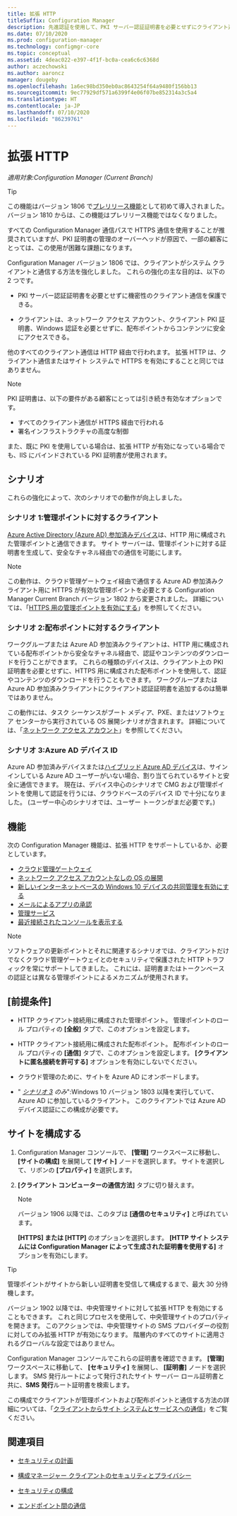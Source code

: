 ```yaml
---
title: 拡張 HTTP
titleSuffix: Configuration Manager
description: 先進認証を使用して、PKI サーバー認証証明書を必要とせずにクライアント通信をセキュリティ保護します。
ms.date: 07/10/2020
ms.prod: configuration-manager
ms.technology: configmgr-core
ms.topic: conceptual
ms.assetid: 4deac022-e397-4f1f-bc0a-cea6c6c6368d
author: aczechowski
ms.author: aaroncz
manager: dougeby
ms.openlocfilehash: 1a6ec98bd350eb0ac8643254f64a9480f156bb13
ms.sourcegitcommit: 9ec77929df571a6399f4e06f07be852314a3c5a4
ms.translationtype: HT
ms.contentlocale: ja-JP
ms.lasthandoff: 07/10/2020
ms.locfileid: "86239761"
---
```

# <a name="enhanced-http"></a>拡張 HTTP

*適用対象:Configuration Manager (Current Branch)*

<!--1356889,1358460-->

> [!Tip]  
> この機能はバージョン 1806 で[プレリリース機能](../../servers/manage/pre-release-features.md)として初めて導入されました。 バージョン 1810 からは、この機能はプレリリース機能ではなくなりました。  

すべての Configuration Manager 通信パスで HTTPS 通信を使用することが推奨されていますが、PKI 証明書の管理のオーバーヘッドが原因で、一部の顧客にとっては、この使用が困難な課題になります。

Configuration Manager バージョン 1806 では、クライアントがシステム クライアントと通信する方法を強化しました。 これらの強化の主な目的は、以下の 2 つです。  

- PKI サーバー認証証明書を必要とせずに機密性のクライアント通信を保護できる。  

- クライアントは、ネットワーク アクセス アカウント、クライアント PKI 証明書、Windows 認証を必要とせずに、配布ポイントからコンテンツに安全にアクセスできる。  

他のすべてのクライアント通信は HTTP 経由で行われます。 拡張 HTTP は、クライアント通信またはサイト システムで HTTPS を有効にすることと同じではありません。<!-- SCCMDocs issue #1212 -->

> [!Note]  
> PKI 証明書は、以下の要件がある顧客にとっては引き続き有効なオプションです。  
>
> - すべてのクライアント通信が HTTPS 経由で行われる  
> - 署名インフラストラクチャの高度な制御
>
> また、既に PKI を使用している場合は、拡張 HTTP が有効になっている場合でも、IIS にバインドされている PKI 証明書が使用されます。



## <a name="scenarios"></a><a name="bkmk_scenario"></a> シナリオ

これらの強化によって、次のシナリオでの動作が向上しました。  

### <a name="scenario-1-client-to-management-point"></a><a name="bkmk_scenario1"></a> シナリオ 1:管理ポイントに対するクライアント

<!--1356889-->
[Azure Active Directory (Azure AD) 参加済みデバイス](/azure/active-directory/devices/concept-azure-ad-join)は、HTTP 用に構成された管理ポイントと通信できます。 サイト サーバーは、管理ポイントに対する証明書を生成して、安全なチャネル経由での通信を可能にします。

> [!Note]  
> この動作は、クラウド管理ゲートウェイ経由で通信する Azure AD 参加済みクライアント用に HTTPS が有効な管理ポイントを必要とする Configuration Manager Current Branch バージョン 1802 から変更されました。 詳細については、「[HTTPS 用の管理ポイントを有効にする](../../clients/manage/cmg/certificates-for-cloud-management-gateway.md#bkmk_mphttps)」を参照してください。  

### <a name="scenario-2-client-to-distribution-point"></a><a name="bkmk_scenario2"></a> シナリオ 2:配布ポイントに対するクライアント

<!--1358228-->
ワークグループまたは Azure AD 参加済みクライアントは、HTTP 用に構成されている配布ポイントから安全なチャネル経由で、認証やコンテンツのダウンロードを行うことができます。 これらの種類のデバイスは、クライアント上の PKI 証明書を必要とせずに、HTTPS 用に構成された配布ポイントを使用して、認証やコンテンツのダウンロードを行うこともできます。 ワークグループまたは Azure AD 参加済みクライアントにクライアント認証証明書を追加するのは簡単ではありません。

この動作には、タスク シーケンスがブート メディア、PXE、またはソフトウェア センターから実行されている OS 展開シナリオが含まれます。 詳細については、「[ネットワーク アクセス アカウント](accounts.md#network-access-account)」を参照してください。<!--1358278-->

### <a name="scenario-3-azure-ad-device-identity"></a><a name="bkmk_scenario3"></a> シナリオ 3:Azure AD デバイス ID

<!--1358460-->
Azure AD 参加済みデバイスまたは[ハイブリッド Azure AD デバイス](/azure/active-directory/devices/concept-azure-ad-join-hybrid)は、サインインしている Azure AD ユーザーがいない場合、割り当てられているサイトと安全に通信できます。 現在は、デバイス中心のシナリオで CMG および管理ポイントを使用して認証を行うには、クラウドベースのデバイス ID で十分になりました。 (ユーザー中心のシナリオでは、ユーザー トークンがまだ必要です。)  


## <a name="features"></a>機能

次の Configuration Manager 機能は、拡張 HTTP をサポートしているか、必要としています。

- [クラウド管理ゲートウェイ](../../clients/manage/cmg/plan-cloud-management-gateway.md)
- [ネットワーク アクセス アカウントなしの OS の展開](../../../osd/plan-design/planning-considerations-for-automating-tasks.md#enhanced-http)
- [新しいインターネットベースの Windows 10 デバイスの共同管理を有効にする](../../../comanage/tutorial-co-manage-new-devices.md)
- [メールによるアプリの承認](../../../apps/deploy-use/app-approval.md#bkmk_email-approve)
- [管理サービス](../../../develop/adminservice/overview.md)
- [最近接続されたコンソールを表示する](../../servers/manage/admin-console.md#bkmk_viewconnected)

> [!Note]  
> ソフトウェアの更新ポイントとそれに関連するシナリオでは、クライアントだけでなくクラウド管理ゲートウェイとのセキュリティで保護された HTTP トラフィックを常にサポートしてきました。 これには、証明書またはトークンベースの認証とは異なる管理ポイントによるメカニズムが使用されます。<!-- SCCMDocs issue #1148 -->


## <a name="prerequisites"></a>[前提条件]  

- HTTP クライアント接続用に構成された管理ポイント。 管理ポイントのロール プロパティの **[全般]** タブで、このオプションを設定します。  

- HTTP クライアント接続用に構成された配布ポイント。 配布ポイントのロール プロパティの **[通信]** タブで、このオプションを設定します。 **[クライアントに匿名接続を許可する]** オプションを有効にしないでください。  

- クラウド管理のために、サイトを Azure AD にオンボードします。  

- " *[シナリオ 3](#bkmk_scenario3) のみ*":Windows 10 バージョン 1803 以降を実行していて、Azure AD に参加しているクライアント。 このクライアントでは Azure AD デバイス認証にこの構成が必要です。<!-- SCCMDocs issue 1126 -->


## <a name="configure-the-site"></a>サイトを構成する

1. Configuration Manager コンソールで、 **[管理]** ワークスペースに移動し、 **[サイトの構成]** を展開して **[サイト]** ノードを選択します。 サイトを選択して、リボンの **[プロパティ]** を選択します。  

2. **[クライアント コンピューターの通信方法]** タブに切り替えます。

    > [!Note]
    > バージョン 1906 以降では、このタブは **[通信のセキュリティ]** と呼ばれています。<!-- SCCMDocs#1645 -->  

    **[HTTPS] または [HTTP]** のオプションを選択します。 **[HTTP サイト システムには Configuration Manager によって生成された証明書を使用する]** オプションを有効にします。

> [!Tip]
> 管理ポイントがサイトから新しい証明書を受信して構成するまで、最大 30 分待機します。

<!--3798957-->
バージョン 1902 以降では、中央管理サイトに対して拡張 HTTP を有効にすることもできます。 これと同じプロセスを使用して、中央管理サイトのプロパティを開きます。 このアクションでは、中央管理サイトの SMS プロバイダーの役割に対してのみ拡張 HTTP が有効になります。 階層内のすべてのサイトに適用されるグローバルな設定ではありません。

Configuration Manager コンソールでこれらの証明書を確認できます。 **[管理]** ワークスペースに移動して、 **[セキュリティ]** を展開し、 **[証明書]** ノードを選択します。 SMS 発行ルートによって発行されたサイト サーバー ロール証明書と共に、**SMS 発行**ルート証明書を検索します。

この構成でクライアントが管理ポイントおよび配布ポイントと通信する方法の詳細については、「[クライアントからサイト システムとサービスへの通信](communications-between-endpoints.md#Planning_Client_to_Site_System)」をご覧ください。


## <a name="see-also"></a>関連項目

- [セキュリティの計画](../security/plan-for-security.md)  

- [構成マネージャー クライアントのセキュリティとプライバシー](../../clients/deploy/plan/security-and-privacy-for-clients.md)  

- [セキュリティの構成](../security/configure-security.md)  

- [エンドポイント間の通信](communications-between-endpoints.md)  
